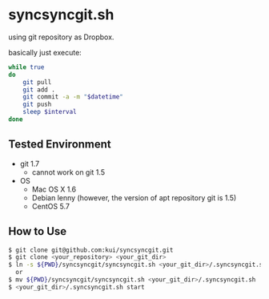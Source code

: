 # syncsyncgit.sh

using git repository as Dropbox.

basically just execute:

```sh
while true
do 
	git pull
	git add .
	git commit -a -m "$datetime"
	git push
	sleep $interval
done
```

## Tested Environment

* git 1.7
	* cannot work on git 1.5
* OS
	* Mac OS X 1.6
	* Debian lenny (however, the version of apt repository git is 1.5)
	* CentOS 5.7

## How to Use

```sh
$ git clone git@github.com:kui/syncsyncgit.git
$ git clone <your_repository> <your_git_dir>
$ ln -s ${PWD}/syncsyncgit/syncsyncgit.sh <your_git_dir>/.syncsyncgit.sh
  or
$ mv ${PWD}/syncsyncgit/syncsyncgit.sh <your_git_dir>/.syncsyncgit.sh
$ <your_git_dir>/.syncsyncgit.sh start
```
